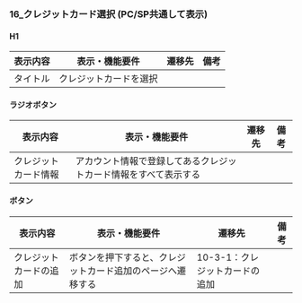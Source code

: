 ### 16_クレジットカード選択 (PC/SP共通して表示)
#### H1
|表示内容|表示・機能要件|遷移先|備考|
|---|---|---|---|
|タイトル|クレジットカードを選択|||

#### ラジオボタン
|表示内容|表示・機能要件|遷移先|備考|
|---|---|---|---|
|クレジットカード情報|アカウント情報で登録してあるクレジットカード情報をすべて表示する|||

#### ボタン
|表示内容|表示・機能要件|遷移先|備考|
|---|---|---|---|
|クレジットカードの追加|ボタンを押下すると、クレジットカード追加のページへ遷移する|10-3-1：クレジットカードの追加||
